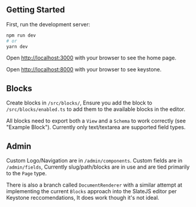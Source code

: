 ## Getting Started

First, run the development server:

```bash
npm run dev
# or
yarn dev
```

Open [http://localhost:3000](http://localhost:3000) with your browser to see the home page.

Open [http://localhost:8000](http://localhost:8000) with your browser to see keystone.

## Blocks

Create blocks in `/src/blocks/`, Ensure you add the block to `/src/blocks/enabled.ts` to add them to the available blocks in the editor.

All blocks need to export both a `View` and a `Schema` to work correctly (see "Example Block"). Currently only text/textarea are supported field types.

## Admin

Custom Logo/Navigation are in `/admin/components`.
Custom fields are in `/admin/fields`, Currently slug/path/blocks are in use and are tied primarily to the `Page` type.

There is also a branch called `DocumentRenderer` with a similar attempt at implementing the current `Blocks` approach into the SlateJS editor per Keystone reccomendations, It does work though it's not ideal.